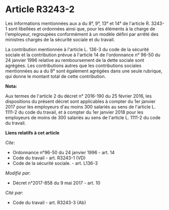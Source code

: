 # Article R3243-2

Les informations mentionnées aux a du 8°, 9°, 13° et 14° de l'article R. 3243-1 sont libellées et ordonnées ainsi que, pour
les éléments à la charge de l'employeur, regroupées conformément à un modèle défini par arrêté des ministres chargés de la
sécurité sociale et du travail.

La contribution mentionnée à l'article L. 136-3 du code de la sécurité sociale et la contribution prévue à l'article 14 de
l'ordonnance n° 96-50 du 24 janvier 1996 relative au remboursement de la dette sociale sont agrégées. Les contributions
autres que les contributions sociales mentionnées au a du 8° sont également agrégées dans une seule rubrique, qui donne le
montant total de cette contribution.

**Nota:**

Aux termes de l'article 2 du décret n° 2016-190 du 25 février 2016, les dispositions du présent décret sont applicables à
compter du 1er janvier 2017 pour les employeurs d'au moins 300 salariés au sens de l'article L. 1111-2 du code du travail, et
à compter du 1er janvier 2018 pour les employeurs de moins de 300 salariés au sens de l'article L. 1111-2 du code du travail.

**Liens relatifs à cet article**

_Cite_:

  - Ordonnance n°96-50 du 24 janvier 1996 - art. 14
  - Code du travail - art. R3243-1 (VD)
  - Code de la sécurité sociale. - art. L136-3

_Modifié par_:

  - Décret n°2017-858 du 9 mai 2017 - art. 10

_Cité par_:

  - Code du travail - art. R3243-3 (Ab)
